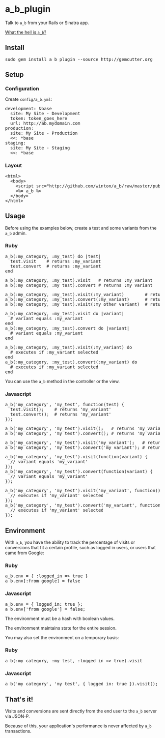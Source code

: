 a\_b\_plugin
============

Talk to <code>a\_b</code> from your Rails or Sinatra app.

[What the hell is <code>a_b</code>?](http://github.com/winton/a_b)

Install
-------

<pre>
sudo gem install a_b_plugin --source http://gemcutter.org
</pre>

Setup
-----

### Configuration

Create <code>config/a_b.yml</code>:

<pre>
development: &base
  site: My Site - Development
  token: token_goes_here
  url: http://ab.mydomain.com
production:
  site: My Site - Production
  <<: *base
staging:
  site: My Site - Staging
  <<: *base
</pre>

### Layout

<pre>
&lt;html&gt;
  &lt;body&gt;
    &lt;script src="http://github.com/winton/a_b/raw/master/public/js/a_b.js" type="text/javascript"&gt;&lt;/script&gt;
    &lt;%= a_b %&gt;
  &lt;/body&gt;
&lt;/html&gt;
</pre>

Usage
-----

Before using the examples below, create a test and some variants from the <code>a_b</code> admin.

### Ruby

<pre>
a_b(:my_category, :my_test) do |test|
  test.visit    # returns :my_variant
  test.convert  # returns :my_variant
end
</pre>

<pre>
a_b(:my_category, :my_test).visit   # returns :my_variant
a_b(:my_category, :my_test).convert # returns :my_variant
</pre>

<pre>
a_b(:my_category, :my_test).visit(:my_variant)        # returns :my_variant
a_b(:my_category, :my_test).convert(:my_variant)      # returns :my_variant
a_b(:my_category, :my_test).visit(:my_other_variant)  # returns nil (:my_variant already selected)
</pre>

<pre>
a_b(:my_category, :my_test).visit do |variant|
  # variant equals :my_variant
end
a_b(:my_category, :my_test).convert do |variant|
  # variant equals :my_variant
end
</pre>

<pre>
a_b(:my_category, :my_test).visit(:my_variant) do
  # executes if :my_variant selected
end
a_b(:my_category, :my_test).convert(:my_variant) do
  # executes if :my_variant selected
end
</pre>

You can use the <code>a\_b</code> method in the controller or the view.

### Javascript

<pre>
a_b('my_category', 'my_test', function(test) {
  test.visit();    # returns 'my_variant'
  test.convert();  # returns 'my_variant'
});
</pre>

<pre>
a_b('my_category', 'my_test').visit();   # returns 'my_variant'
a_b('my_category', 'my_test').convert(); # returns 'my_variant'
</pre>

<pre>
a_b('my_category', 'my_test').visit('my_variant');   # returns 'my_variant'
a_b('my_category', 'my_test').convert('my_variant'); # returns 'my_variant'
</pre>

<pre>
a_b('my_category', 'my_test').visit(function(variant) {
  // variant equals 'my_variant'
});
a_b('my_category', 'my_test').convert(function(variant) {
  // variant equals 'my_variant'
});
</pre>

<pre>
a_b('my_category', 'my_test').visit('my_variant', function() {
  // executes if 'my_variant' selected
});
a_b('my_category', 'my_test').convert('my_variant', function() {
  // executes if 'my_variant' selected
});
</pre>

Environment
-----------

With <code>a_b</code>, you have the ability to track the percentage of visits or conversions that fit a certain profile, such as logged in users, or users that came from Google:

### Ruby

<pre>
a_b.env = { :logged_in => true }
a_b.env[:from_google] = false
</pre>

### Javascript

<pre>
a_b.env = { logged_in: true };
a_b.env['from_google'] = false;
</pre>

The environment must be a hash with boolean values.

The environment maintains state for the entire session.

You may also set the environment on a temporary basis:

### Ruby

<pre>
a_b(:my_category, :my_test, :logged_in => true).visit
</pre>

### Javascript

<pre>
a_b('my_category', 'my_test', { logged_in: true }).visit();
</pre>

That's it!
----------

Visits and conversions are sent directly from the end user to the <code>a\_b</code> server via JSON-P.

Because of this, your application's performance is never affected by <code>a\_b</code> transactions.